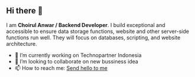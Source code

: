 ## Hi there 👋

<!--
**choirulanwarr/choirulanwarr** is a ✨ _special_ ✨ repository because its `README.md` (this file) appears on your GitHub profile.

Here are some ideas to get you started:

- 🔭 I’m currently working on ...
- 🌱 I’m currently learning ...
- 👯 I’m looking to collaborate on ...
- 🤔 I’m looking for help with ...
- 💬 Ask me about ...
- 📫 How to reach me: ...
- 😄 Pronouns: ...
- ⚡ Fun fact: ...
-->

I am **Choirul Anwar / Backend Developer**. I build exceptional and accessible to ensure data storage functions, website and other server-side functions run well. They will focus on databases, scripting, and website architecture.

- 🔭 I’m currently working on Technopartner Indonesia
- 👯 I’m looking to collaborate on new bussiness idea
- 📫 How to reach me: [Send hello to me](mailto:find.anwar@gmail.com?subject=[GitHub]%20Hello%20Anwar)
